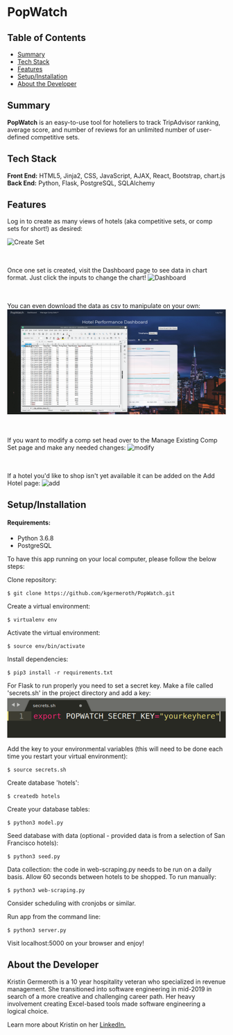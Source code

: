 # PopWatch

## Table of Contents

* [Summary](#summary)
* [Tech Stack](#tech-stack)
* [Features](#features)
* [Setup/Installation](#setup)
* [About the Developer](#developer)

## <a name="summary"></a>Summary
**PopWatch** is an easy-to-use tool for hoteliers to track TripAdvisor ranking, average score, and number of reviews for an unlimited number of user-defined competitive sets.

## <a name="tech-stack"></a>Tech Stack
__Front End:__ HTML5, Jinja2, CSS, JavaScript, AJAX, React, Bootstrap, chart.js<br/>
__Back End:__ Python, Flask, PostgreSQL, SQLAlchemy <br/>

## <a name="features"></a>Features

Log in to create as many views of hotels (aka competitive sets, or comp sets for short!) as desired:

![Create Set](/static/videos/createset4.gif)
<br/><br/><br/>

Once one set is created, visit the Dashboard page to see data in chart format. Just click the inputs to change the chart!
![Dashboard](/static/videos/dashboard.gif)
<br/><br/><br/>

You can even download the data as csv to manipulate on your own:
![csv](/static/videos/downloadcsv.png)
<br/><br/><br/>

If you want to modify a comp set head over to the Manage Existing Comp Set page and make any needed changes:
![modify](/static/videos/modifyset.gif)
<br/><br/><br/>

If a hotel you'd like to shop isn't yet available it can be added on the Add Hotel page:
![add](/static/videos/addhotel.gif)


## <a name="setup"></a>Setup/Installation

#### Requirements:

- Python 3.6.8
- PostgreSQL

To have this app running on your local computer, please follow the below steps:

Clone repository:
```
$ git clone https://github.com/kgermeroth/PopWatch.git
```

Create a virtual environment:
```
$ virtualenv env
```

Activate the virtual environment:
```
$ source env/bin/activate
```

Install dependencies:
```
$ pip3 install -r requirements.txt
```

For Flask to run properly you need to set a secret key. Make a file called 'secrets.sh' in the project directory and add a key:
![Secret](/static/videos/secret_key.png)

Add the key to your environmental variables (this will need to be done each time you restart your virtual environment):
```
$ source secrets.sh
```

Create database 'hotels':
```
$ createdb hotels
```

Create your database tables:
```
$ python3 model.py
```

Seed database with data (optional - provided data is from a selection of San Francisco hotels):
```
$ python3 seed.py
```

Data collection: the code in web-scraping.py needs to be run on a daily basis. Allow 60 seconds between hotels to be shopped. To run manually:
```
$ python3 web-scraping.py
```

Consider scheduling with cronjobs or similar.

Run app from the command line:
```
$ python3 server.py
```

Visit localhost:5000 on your browser and enjoy!

## <a name="developer"></a>About the Developer

Kristin Germeroth is a 10 year hospitality veteran who specialized in revenue management. She transitioned into software engineering in mid-2019 in search of a more creative and challenging career path. Her heavy involvement creating Excel-based tools made software engineering a logical choice. 

Learn more about Kristin on her <a href="www.linkedin.com/in/kgermeroth/">LinkedIn.</a>